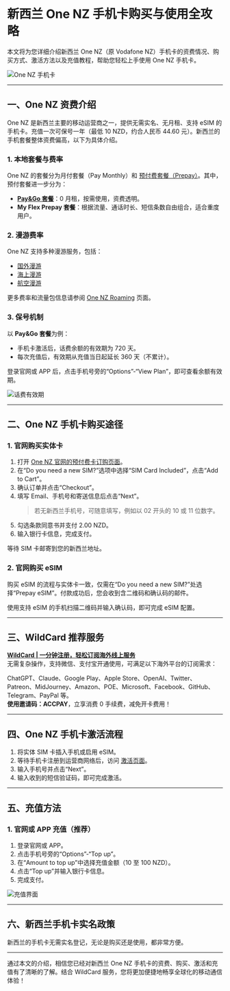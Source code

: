 # 新西兰 One NZ 手机卡购买与使用全攻略

本文将为您详细介绍新西兰 One NZ（原 Vodafone NZ）手机卡的资费情况、购买方式、激活方法以及充值教程，帮助您轻松上手使用 One NZ 手机卡。

![One NZ 手机卡](https://azhu.site/post_img/2024/02/one-nz-02.jpg)

---

## 一、One NZ 资费介绍

One NZ 是新西兰主要的移动运营商之一，提供无需实名、无月租、支持 eSIM 的手机卡。充值一次可保号一年（最低 10 NZD，约合人民币 44.60 元）。新西兰的手机套餐整体资费偏高，以下为具体介绍。

### 1. 本地套餐与费率

One NZ 的套餐分为月付套餐（Pay Monthly）和 [预付费套餐（Prepay）](https://one.nz/prepay/)。其中，预付套餐进一步分为：

- **[Pay&Go 套餐](https://one.nz/prepay/pay-and-go/)**：0 月租，按需使用，资费透明。
- **My Flex Prepay 套餐**：根据流量、通话时长、短信条数自由组合，适合重度用户。

### 2. 漫游费率

One NZ 支持多种漫游服务，包括：

- [国外漫游](https://one.nz/mobile-services/data-angel-overseas/)
- [海上漫游](https://one.nz/roaming/maritime-coverage/)
- [航空漫游](https://one.nz/roaming/inflight/)

更多费率和流量包信息请参阅 [One NZ Roaming](https://one.nz/roaming/) 页面。

### 3. 保号机制

以 **Pay&Go 套餐**为例：

- 手机卡激活后，话费余额的有效期为 720 天。
- 每次充值后，有效期从充值当日起延长 360 天（不累计）。

登录官网或 APP 后，点击手机号旁的“Options”-“View Plan”，即可查看余额有效期。

![话费有效期](https://azhu.site/post_img/2024/02/one-nz-03.jpg)

---

## 二、One NZ 手机卡购买途径

### 1. 官网购买实体卡

1. 打开 [One NZ 官网的预付费卡订购页面](https://one.nz/mobile/plan-builder/prepay/)。
2. 在“Do you need a new SIM?”选项中选择“SIM Card Included”，点击“Add to Cart”。
3. 确认订单并点击“Checkout”。
4. 填写 Email、手机号和寄送信息后点击“Next”。
   > 若无新西兰手机号，可随意填写，例如以 02 开头的 10 或 11 位数字。
5. 勾选条款同意书并支付 2.00 NZD。
6. 输入银行卡信息，完成支付。

等待 SIM 卡邮寄到您的新西兰地址。

### 2. 官网购买 eSIM

购买 eSIM 的流程与实体卡一致，仅需在“Do you need a new SIM?”处选择“Prepay eSIM”。付款成功后，您会收到含二维码和确认码的邮件。

使用支持 eSIM 的手机扫描二维码并输入确认码，即可完成 eSIM 配置。

---

## 三、WildCard 推荐服务

[**WildCard | 一分钟注册，轻松订阅海外线上服务**](https://bit.ly/bewildcard)  
无需复杂操作，支持微信、支付宝开通使用，可满足以下海外平台的订阅需求：

ChatGPT、Claude、Google Play、Apple Store、OpenAI、Twitter、Patreon、MidJourney、Amazon、POE、Microsoft、Facebook、GitHub、Telegram、PayPal 等。  
**使用邀请码：ACCPAY**，立享消费 0 手续费，减免开卡费用！

---

## 四、One NZ 手机卡激活流程

1. 将实体 SIM 卡插入手机或启用 eSIM。
2. 等待手机卡注册到运营商网络后，访问 [激活页面](https://one.nz/activate/)。
3. 输入手机号并点击“Next”。
4. 输入收到的短信验证码，即可完成激活。

---

## 五、充值方法

### 1. 官网或 APP 充值（推荐）

1. 登录官网或 APP。
2. 点击手机号旁的“Options”-“Top up”。
3. 在“Amount to top up”中选择充值金额（10 至 100 NZD）。
4. 点击“Top up”并输入银行卡信息。
5. 完成支付。

![充值界面](https://azhu.site/post_img/2024/02/one-nz-05.jpg)

---

## 六、新西兰手机卡实名政策

新西兰的手机卡无需实名登记，无论是购买还是使用，都非常方便。

---

通过本文的介绍，相信您已经对新西兰 One NZ 手机卡的资费、购买、激活和充值有了清晰的了解。结合 WildCard 服务，您将更加便捷地畅享全球化的移动通信体验！
